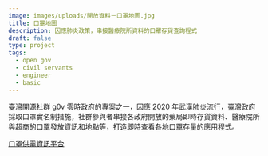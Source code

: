 ```yaml
---
image: images/uploads/開放資料－口罩地圖.jpg
title: 口罩地圖
description: 因應肺炎政策，串接醫療院所資料的口罩存貨查詢程式
draft: false
type: project
tags:
  - open gov
  - civil servants
  - engineer
  - basic
---
```

臺灣開源社群 g0v 零時政府的專案之一，因應 2020 年武漢肺炎流行，臺灣政府採取口罩實名制措施，社群參與者串接各政府開放的藥局即時存貨資料、醫療院所與超商的口罩發放資訊和地點等，打造即時查看各地口罩存量的應用程式。[](https://g0v.hackmd.io/@kiang/mask-info)

[口罩供需資訊平台](https://g0v.hackmd.io/@kiang/mask-info)